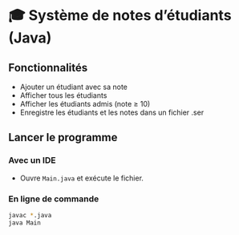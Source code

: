 # 🎓 Système de notes d’étudiants (Java)

## Fonctionnalités
- Ajouter un étudiant avec sa note
- Afficher tous les étudiants
- Afficher les étudiants admis (note ≥ 10)
- Enregistre les étudiants et les notes dans un fichier .ser

## Lancer le programme

### Avec un IDE
- Ouvre `Main.java` et exécute le fichier.

### En ligne de commande
```bash
javac *.java
java Main